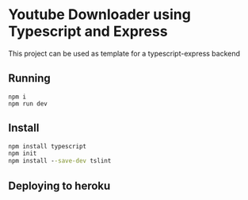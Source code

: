 # Youtube Downloader using Typescript and Express

This project can be used as template for a typescript-express backend

## Running
```
npm i
npm run dev
```

## Install
```cmd
npm install typescript
npm init
npm install --save-dev tslint
```

## Deploying to heroku


